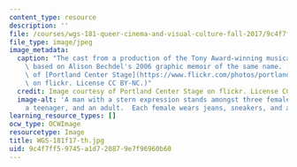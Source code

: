 ```yaml
---
content_type: resource
description: ''
file: /courses/wgs-181-queer-cinema-and-visual-culture-fall-2017/9c4f7ff59745a1d720879e7f96960b60_WGS-181f17-th.jpg
file_type: image/jpeg
image_metadata:
  caption: "The cast from a production of the Tony Award-winning musical\__Fun Home_,\
    \ based on Alison Bechdel's 2006 graphic memoir of the same name. (Image courtesy\
    \ of [Portland Center Stage](https://www.flickr.com/photos/portlandcenterstage/36805290801/in/photolist-Y5mJFk-b1oaP2-byqZZB-ZgrRDA-7nEvet-X2rchX-dBQvfp-bzVqr2-7AV8EP-5ZyY7s-8yZqD-nVaejQ-7qZF8x-4Lkirs-7A5Gho-Zf4rgw-5rMJbS-7isrp3-6TgdfS-czK57N-dEUxLd-5jrFbk-7y1sPz-bicC1g-5x4XjQ-byshYk-ccsjed-8rxioc-75yruQ-ZguNx9-b9jGm2-7iTYRE-2982Jau-Zf4riq-pdeHPL-oeyrPk-56CEWH-fcXYp-4wwZLH-mkzpqF-729yeD-bVwxvS-TGhdX9-gagtPt-73xCY8-7bzHxu-dCQeCE-7H6Dho-TKV1Rc-ephHqq)\
    \ on flickr. License CC BY-NC.)"
  credit: Image courtesy of Portland Center Stage on flickr. License CC BY NC.
  image-alt: 'A man with a stern expression stands amongst three females: a preteen,
    a teenager, and an adult.  Each female wears jeans, sneakers, and a striped shirt.'
learning_resource_types: []
ocw_type: OCWImage
resourcetype: Image
title: WGS-181f17-th.jpg
uid: 9c4f7ff5-9745-a1d7-2087-9e7f96960b60
---
```

